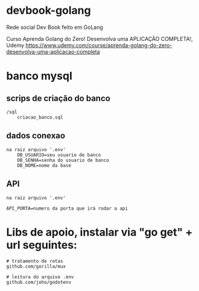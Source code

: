 # devbook-golang
Rede social Dev Book feito em GoLang

Curso Aprenda Golang do Zero! Desenvolva uma APLICAÇÃO COMPLETA!, Udemy
https://www.udemy.com/course/aprenda-golang-do-zero-desenvolva-uma-aplicacao-completa

# banco mysql

## scrips de criação do banco
    /sql
        criacao_banco.sql

##  dados conexao 
    na raiz arquivo '.env'
        DB_USUARIO=seu usuario de banco
        DB_SENHA=senha do usuario de banco
        DB_NOME=nome da base


## API
    na raiz arquivo '.env'

    API_PORTA=numero da porta que irá rodar a api

# Libs de apoio, instalar via "go get" + url seguintes:

    # tratamento de rotas
    github.com/gorilla/mux

    # leitura do arquivo .env
    github.com/joho/godotenv
    

